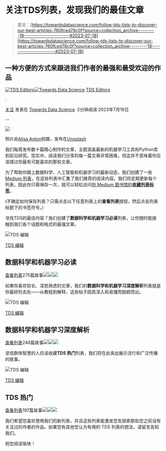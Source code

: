# 关注TDS列表，发现我们的最佳文章

> 原文：[https://towardsdatascience.com/follow-tds-lists-to-discover-our-best-articles-760fced78c0f?source=collection_archive---------18-----------------------#2023-07-18](https://towardsdatascience.com/follow-tds-lists-to-discover-our-best-articles-760fced78c0f?source=collection_archive---------18-----------------------#2023-07-18)

## 一种方便的方式来跟进我们作者的最强和最受欢迎的作品

[](https://towardsdatascience.medium.com/?source=post_page-----760fced78c0f--------------------------------)[![TDS Editors](../Images/4b2d1beaf4f6dcf024ffa6535de3b794.png)](https://towardsdatascience.medium.com/?source=post_page-----760fced78c0f--------------------------------)[](https://towardsdatascience.com/?source=post_page-----760fced78c0f--------------------------------)[![Towards Data Science](../Images/a6ff2676ffcc0c7aad8aaf1d79379785.png)](https://towardsdatascience.com/?source=post_page-----760fced78c0f--------------------------------) [TDS Editors](https://towardsdatascience.medium.com/?source=post_page-----760fced78c0f--------------------------------)

·

[关注](https://medium.com/m/signin?actionUrl=https%3A%2F%2Fmedium.com%2F_%2Fsubscribe%2Fuser%2F7e12c71dfa81&operation=register&redirect=https%3A%2F%2Ftowardsdatascience.com%2Ffollow-tds-lists-to-discover-our-best-articles-760fced78c0f&user=TDS+Editors&userId=7e12c71dfa81&source=post_page-7e12c71dfa81----760fced78c0f---------------------post_header-----------) 发表在 [Towards Data Science](https://towardsdatascience.com/?source=post_page-----760fced78c0f--------------------------------) ·2分钟阅读·2023年7月18日[](https://medium.com/m/signin?actionUrl=https%3A%2F%2Fmedium.com%2F_%2Fvote%2Ftowards-data-science%2F760fced78c0f&operation=register&redirect=https%3A%2F%2Ftowardsdatascience.com%2Ffollow-tds-lists-to-discover-our-best-articles-760fced78c0f&user=TDS+Editors&userId=7e12c71dfa81&source=-----760fced78c0f---------------------clap_footer-----------)

--

[](https://medium.com/m/signin?actionUrl=https%3A%2F%2Fmedium.com%2F_%2Fbookmark%2Fp%2F760fced78c0f&operation=register&redirect=https%3A%2F%2Ftowardsdatascience.com%2Ffollow-tds-lists-to-discover-our-best-articles-760fced78c0f&source=-----760fced78c0f---------------------bookmark_footer-----------)![](../Images/979dde5613224ce95de09bba6eb01db1.png)

照片由[Alisa Anton](https://unsplash.com/@alisaanton?utm_source=medium&utm_medium=referral)拍摄，发布在[Unsplash](https://unsplash.com/?utm_source=medium&utm_medium=referral)

我们每周发布数十篇精心制作的文章，主题涵盖最新的机器学习工具和Python库到前沿研究。现实中，阅读我们分享的每一篇文章非常困难，但这并不意味着你应该错过你最有可能喜欢的那些文章。

为了帮助你跟上数据科学、人工智能和机器学习的最新动态，我们创建了一些[Medium 列表](https://help.medium.com/hc/en-us/articles/214993247-Create-and-manage-lists)，在这些列表中汇集了我们推荐的阅读内容。我们将定期更新每个列表，因此你只需保存一次，就可以轻松访问[你 Medium 图书馆的**收藏列表标签**](https://medium.com/me/lists/saved)。

(不确定如何保存列表？只需点击以下任意列表上的**查看列表**按钮，然后点击列表标题下的书签符号。)

寻找TDS的最佳内容？我们创建了**数据科学和机器学习必读**列表，让你随时能接触到我们各个话题和格式的最强文章。

![TDS 编辑](../Images/7ba54cc857b3a83c90806786cf2ee422.png)

[TDS 编辑](https://towardsdatascience.medium.com/?source=post_page-----760fced78c0f--------------------------------)

## 数据科学和机器学习必读

[查看列表](https://towardsdatascience.medium.com/list/data-science-and-ml-mustreads-ec232a68c6ae?source=post_page-----760fced78c0f--------------------------------)275篇故事![](../Images/93ae26d26178d831ece9253b0d73d16c.png)![](../Images/deac21e2c102c16d4298df4e2a23143e.png)![](../Images/8d04e7dd305487409468074b81c34726.png)

如果你喜欢较长、深思熟虑的文章，我们的**数据科学和机器学习深度解析**列表就是你最好的去处——从教程到解释，这些帖子因其深入和易懂而脱颖而出。

![TDS 编辑](../Images/7ba54cc857b3a83c90806786cf2ee422.png)

[TDS 编辑](https://towardsdatascience.medium.com/?source=post_page-----760fced78c0f--------------------------------)

## 数据科学和机器学习深度解析

[查看列表](https://towardsdatascience.medium.com/list/data-science-and-ml-deep-dives-99b838f277bc?source=post_page-----760fced78c0f--------------------------------)248篇故事![](../Images/82b3b253f31be19f572197edca931e17.png)![](../Images/9875ee149b1af6f12a6a907eb6e40a5b.png)![](../Images/d0d79ba1920d301b29926dca6cee35b9.png)

坚信群体智慧的人应该收藏**TDS 热门**列表，我们将在此突出展示流行和广泛传播的故事。

![TDS 编辑](../Images/7ba54cc857b3a83c90806786cf2ee422.png)

[TDS 编辑](https://towardsdatascience.medium.com/?source=post_page-----760fced78c0f--------------------------------)

## TDS 热门

[查看列表](https://towardsdatascience.medium.com/list/popular-on-towards-data-science-3ec93c5c568f?source=post_page-----760fced78c0f--------------------------------)197篇故事![](../Images/f7186285022fa23f4f121bebd26de6e2.png)![](../Images/6f866950ae9011c3deeb35c578134259.png)![](../Images/31c2971345742d5e1f28e9578cb5a2ff.png)

我们希望您喜欢使用我们的新列表，并且这些列表能激发您去探索那些您之前没有关注过的作者的作品。如果您有其他您认为有用的 TDS 列表的想法，请留言告知我们。

祝您阅读愉快！
